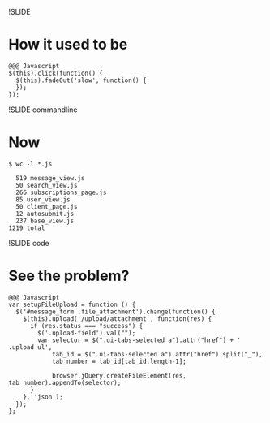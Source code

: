 !SLIDE 
# How it used to be #

    @@@ Javascript
    $(this).click(function() {
      $(this).fadeOut('slow', function() {
      });
    });

!SLIDE commandline
# Now #

    $ wc -l *.js

      519 message_view.js
      50 search_view.js
      266 subscriptions_page.js
      85 user_view.js
      50 client_page.js
      12 autosubmit.js
      237 base_view.js
    1219 total

!SLIDE code
# See the problem?

    @@@ Javascript
    var setupFileUpload = function () {
      $('#message_form .file_attachment').change(function() {
        $(this).upload('/upload/attachment', function(res) {
          if (res.status === "success") {
            $('.upload-field').val("");
            var selector = $(".ui-tabs-selected a").attr("href") + ' .upload ul',
                tab_id = $(".ui-tabs-selected a").attr("href").split("_"),
                tab_number = tab_id[tab_id.length-1];
                
                browser.jQuery.createFileElement(res, tab_number).appendTo(selector);
          }
        }, 'json');
      });
    }; 

